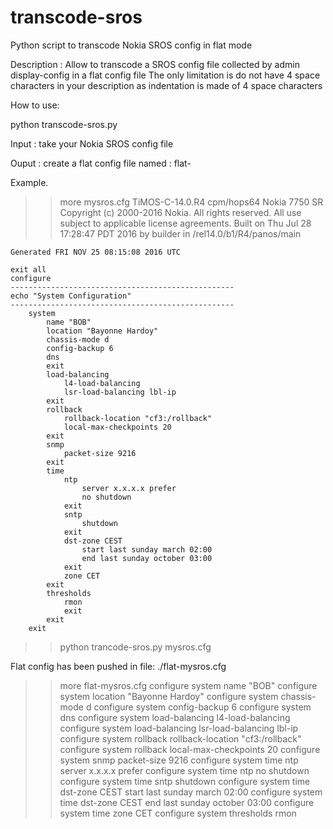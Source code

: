 # transcode-sros
Python script to transcode Nokia SROS config in flat mode


Description :
Allow to transcode a SROS config file collected by admin display-config in a flat config file
The only limitation is do not have 4 space characters in your description as indentation is 
made of 4 space characters

How to use:

python transcode-sros.py <my-sros-config-file>

Input : take your Nokia SROS config file

Ouput : create a flat config file named : flat-<my-sros-config-file>

Example. 

>> more mysros.cfg 
	TiMOS-C-14.0.R4 cpm/hops64 Nokia 7750 SR Copyright (c) 2000-2016 Nokia.
	All rights reserved. All use subject to applicable license agreements.
	Built on Thu Jul 28 17:28:47 PDT 2016 by builder in /rel14.0/b1/R4/panos/main

	Generated FRI NOV 25 08:15:08 2016 UTC

	exit all
	configure
	--------------------------------------------------
	echo "System Configuration"
	--------------------------------------------------
		system
			name "BOB"
			location "Bayonne Hardoy"
			chassis-mode d
			config-backup 6
			dns
			exit
			load-balancing
				l4-load-balancing
				lsr-load-balancing lbl-ip
			exit
			rollback
				rollback-location "cf3:/rollback"
				local-max-checkpoints 20
			exit
			snmp
				packet-size 9216
			exit
			time
				ntp
					server x.x.x.x prefer
					no shutdown
				exit
				sntp
					shutdown
				exit
				dst-zone CEST
					start last sunday march 02:00
					end last sunday october 03:00
				exit
				zone CET
			exit
			thresholds
				rmon
				exit
			exit
		exit
    
>> python trancode-sros.py mysros.cfg

Flat config has been pushed in file: ./flat-mysros.cfg

>> more flat-mysros.cfg 
configure system name "BOB"
configure system location "Bayonne Hardoy"
configure system chassis-mode d
configure system config-backup 6
configure system dns
configure system load-balancing l4-load-balancing
configure system load-balancing lsr-load-balancing lbl-ip
configure system rollback rollback-location "cf3:/rollback"
configure system rollback local-max-checkpoints 20
configure system snmp packet-size 9216
configure system time ntp server x.x.x.x prefer
configure system time ntp no shutdown
configure system time sntp shutdown
configure system time dst-zone CEST start last sunday march 02:00
configure system time dst-zone CEST end last sunday october 03:00
configure system time zone CET
configure system thresholds rmon
